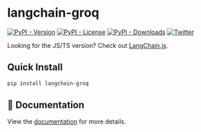 # langchain-groq

[![PyPI - Version](https://img.shields.io/pypi/v/langchain-groq?label=%20)](https://pypi.org/project/langchain-groq/#history)
[![PyPI - License](https://img.shields.io/pypi/l/langchain-groq)](https://opensource.org/licenses/MIT)
[![PyPI - Downloads](https://img.shields.io/pepy/dt/langchain-groq)](https://pypistats.org/packages/langchain-groq)
[![Twitter](https://img.shields.io/twitter/url/https/twitter.com/langchainai.svg?style=social&label=Follow%20%40LangChainAI)](https://twitter.com/langchainai)

Looking for the JS/TS version? Check out [LangChain.js](https://github.com/langchain-ai/langchainjs).

## Quick Install

```bash
pip install langchain-groq
```

## 📖 Documentation

View the [documentation](https://docs.langchain.com/oss/python/integrations/providers/groq) for more details.
